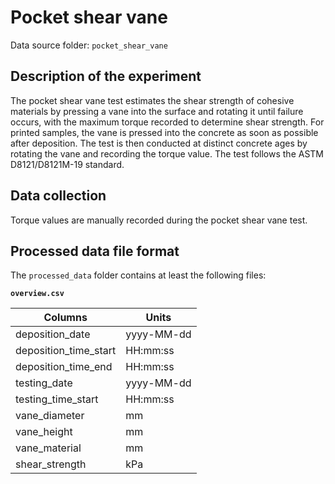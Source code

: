 # Pocket shear vane

Data source folder: `pocket_shear_vane`

## Description of the experiment

The pocket shear vane test estimates the shear strength of cohesive materials by pressing a vane into the surface and rotating it until failure occurs, with the maximum torque recorded to determine shear strength. For printed samples, the vane is pressed into the concrete as soon as possible after deposition. The test is then conducted at distinct concrete ages by rotating the vane and recording the torque value. The test follows the ASTM D8121/D8121M-19 standard. 

## Data collection

Torque values are manually recorded during the pocket shear vane test. 

## Processed data file format

The `processed_data` folder contains at least the following files:

**`overview.csv`**

|Columns                        | Units      |
|-------------------------------|------------|
| deposition_date               | yyyy-MM-dd |
| deposition_time_start         | HH:mm:ss   |
| deposition_time_end           | HH:mm:ss   |
| testing_date                  | yyyy-MM-dd |
| testing_time_start            | HH:mm:ss   |
| vane_diameter                 | mm         |
| vane_height                   | mm         |
| vane_material                 | mm         |
| shear_strength                | kPa        |
